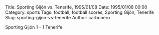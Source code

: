 Title: Sporting Gijón vs. Tenerife, 1995/01/08
Date: 1995/01/08 00:00
Category: sports
Tags: football, football scores, Sporting Gijón, Tenerife
Slug: sporting-gijon-vs-tenerife
Author: carbonero


Sporting Gijón 1 - 1 Tenerife
